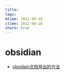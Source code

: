 ```yaml
---
title: 
tags: 
mtime: 2022-09-16
ctime: 2022-09-16
share: true
---
```


# obsidian

- [obsidain文档导出的方法](obsidain%E6%96%87%E6%A1%A3%E5%AF%BC%E5%87%BA%E7%9A%84%E6%96%B9%E6%B3%95)